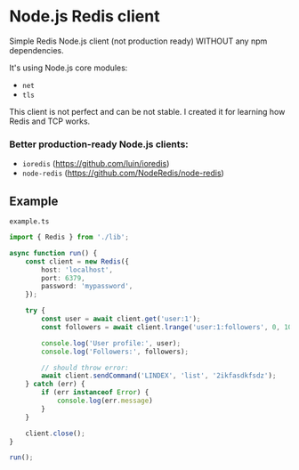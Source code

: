 # Node.js Redis client
Simple Redis Node.js client (not production ready) WITHOUT any npm dependencies.

It's using Node.js core modules:
- `net`
- `tls`

This client is not perfect and can be not stable. I created it for learning how Redis and TCP works.
### Better production-ready Node.js clients:
- `ioredis` (https://github.com/luin/ioredis)
- `node-redis` (https://github.com/NodeRedis/node-redis)


## Example
`example.ts`
```ts
import { Redis } from './lib';

async function run() {
    const client = new Redis({
        host: 'localhost',
        port: 6379,
        password: 'mypassword',
    });

    try {
        const user = await client.get('user:1');
        const followers = await client.lrange('user:1:followers', 0, 100);

        console.log('User profile:', user);
        console.log('Followers:', followers);

        // should throw error:
        await client.sendCommand('LINDEX', 'list', '2ikfasdkfsdz');
    } catch (err) {
        if (err instanceof Error) {
            console.log(err.message)
        }
    }

    client.close();
}

run();
```
